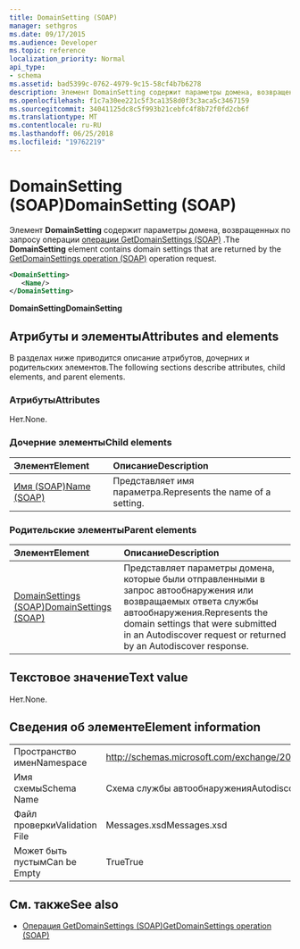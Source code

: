 ```yaml
---
title: DomainSetting (SOAP)
manager: sethgros
ms.date: 09/17/2015
ms.audience: Developer
ms.topic: reference
localization_priority: Normal
api_type:
- schema
ms.assetid: bad5399c-0762-4979-9c15-58cf4b7b6278
description: Элемент DomainSetting содержит параметры домена, возвращенных по запросу операции GetDomainSettings операции (SOAP).
ms.openlocfilehash: f1c7a30ee221c5f3ca1358d0f3c3aca5c3467159
ms.sourcegitcommit: 34041125dc8c5f993b21cebfc4f8b72f0fd2cb6f
ms.translationtype: MT
ms.contentlocale: ru-RU
ms.lasthandoff: 06/25/2018
ms.locfileid: "19762219"
---
```

# <a name="domainsetting-soap"></a><span data-ttu-id="a7506-103">DomainSetting (SOAP)</span><span class="sxs-lookup"><span data-stu-id="a7506-103">DomainSetting (SOAP)</span></span>

<span data-ttu-id="a7506-104">Элемент **DomainSetting** содержит параметры домена, возвращенных по запросу операции [операции GetDomainSettings (SOAP)](getdomainsettings-operation-soap.md) .</span><span class="sxs-lookup"><span data-stu-id="a7506-104">The **DomainSetting** element contains domain settings that are returned by the [GetDomainSettings operation (SOAP)](getdomainsettings-operation-soap.md) operation request.</span></span> 
  
```XML
<DomainSetting>
   <Name/>
</DomainSetting>
```

 <span data-ttu-id="a7506-105">**DomainSetting**</span><span class="sxs-lookup"><span data-stu-id="a7506-105">**DomainSetting**</span></span>
## <a name="attributes-and-elements"></a><span data-ttu-id="a7506-106">Атрибуты и элементы</span><span class="sxs-lookup"><span data-stu-id="a7506-106">Attributes and elements</span></span>

<span data-ttu-id="a7506-107">В разделах ниже приводится описание атрибутов, дочерних и родительских элементов.</span><span class="sxs-lookup"><span data-stu-id="a7506-107">The following sections describe attributes, child elements, and parent elements.</span></span>
  
### <a name="attributes"></a><span data-ttu-id="a7506-108">Атрибуты</span><span class="sxs-lookup"><span data-stu-id="a7506-108">Attributes</span></span>

<span data-ttu-id="a7506-109">Нет.</span><span class="sxs-lookup"><span data-stu-id="a7506-109">None.</span></span>
  
### <a name="child-elements"></a><span data-ttu-id="a7506-110">Дочерние элементы</span><span class="sxs-lookup"><span data-stu-id="a7506-110">Child elements</span></span>

|<span data-ttu-id="a7506-111">**Элемент**</span><span class="sxs-lookup"><span data-stu-id="a7506-111">**Element**</span></span>|<span data-ttu-id="a7506-112">**Описание**</span><span class="sxs-lookup"><span data-stu-id="a7506-112">**Description**</span></span>|
|:-----|:-----|
|[<span data-ttu-id="a7506-113">Имя (SOAP)</span><span class="sxs-lookup"><span data-stu-id="a7506-113">Name (SOAP)</span></span>](name-soap.md) <br/> |<span data-ttu-id="a7506-114">Представляет имя параметра.</span><span class="sxs-lookup"><span data-stu-id="a7506-114">Represents the name of a setting.</span></span>  <br/> |
   
### <a name="parent-elements"></a><span data-ttu-id="a7506-115">Родительские элементы</span><span class="sxs-lookup"><span data-stu-id="a7506-115">Parent elements</span></span>

|<span data-ttu-id="a7506-116">**Элемент**</span><span class="sxs-lookup"><span data-stu-id="a7506-116">**Element**</span></span>|<span data-ttu-id="a7506-117">**Описание**</span><span class="sxs-lookup"><span data-stu-id="a7506-117">**Description**</span></span>|
|:-----|:-----|
|[<span data-ttu-id="a7506-118">DomainSettings (SOAP)</span><span class="sxs-lookup"><span data-stu-id="a7506-118">DomainSettings (SOAP)</span></span>](domainsettings-soap.md) <br/> |<span data-ttu-id="a7506-119">Представляет параметры домена, которые были отправленными в запрос автообнаружения или возвращаемых ответа службы автообнаружения.</span><span class="sxs-lookup"><span data-stu-id="a7506-119">Represents the domain settings that were submitted in an Autodiscover request or returned by an Autodiscover response.</span></span>  <br/> |
   
## <a name="text-value"></a><span data-ttu-id="a7506-120">Текстовое значение</span><span class="sxs-lookup"><span data-stu-id="a7506-120">Text value</span></span>

<span data-ttu-id="a7506-121">Нет.</span><span class="sxs-lookup"><span data-stu-id="a7506-121">None.</span></span>
  
## <a name="element-information"></a><span data-ttu-id="a7506-122">Сведения об элементе</span><span class="sxs-lookup"><span data-stu-id="a7506-122">Element information</span></span>

|||
|:-----|:-----|
|<span data-ttu-id="a7506-123">Пространство имен</span><span class="sxs-lookup"><span data-stu-id="a7506-123">Namespace</span></span>  <br/> |http://schemas.microsoft.com/exchange/2010/Autodiscover  <br/> |
|<span data-ttu-id="a7506-124">Имя схемы</span><span class="sxs-lookup"><span data-stu-id="a7506-124">Schema Name</span></span>  <br/> |<span data-ttu-id="a7506-125">Схема службы автообнаружения</span><span class="sxs-lookup"><span data-stu-id="a7506-125">Autodiscover schema</span></span>  <br/> |
|<span data-ttu-id="a7506-126">Файл проверки</span><span class="sxs-lookup"><span data-stu-id="a7506-126">Validation File</span></span>  <br/> |<span data-ttu-id="a7506-127">Messages.xsd</span><span class="sxs-lookup"><span data-stu-id="a7506-127">Messages.xsd</span></span>  <br/> |
|<span data-ttu-id="a7506-128">Может быть пустым</span><span class="sxs-lookup"><span data-stu-id="a7506-128">Can be Empty</span></span>  <br/> |<span data-ttu-id="a7506-129">True</span><span class="sxs-lookup"><span data-stu-id="a7506-129">True</span></span>  <br/> |
   
## <a name="see-also"></a><span data-ttu-id="a7506-130">См. также</span><span class="sxs-lookup"><span data-stu-id="a7506-130">See also</span></span>

- [<span data-ttu-id="a7506-131">Операция GetDomainSettings (SOAP)</span><span class="sxs-lookup"><span data-stu-id="a7506-131">GetDomainSettings operation (SOAP)</span></span>](getdomainsettings-operation-soap.md)

